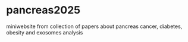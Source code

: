 # pancreas2025
miniwebsite from collection of papers about pancreas cancer, diabetes, obesity and exosomes analysis
